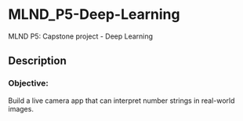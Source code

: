 # MLND_P5-Deep-Learning
MLND P5: Capstone project - Deep Learning

## Description

### Objective: 
Build a live camera app that can interpret number strings in real-world images.
